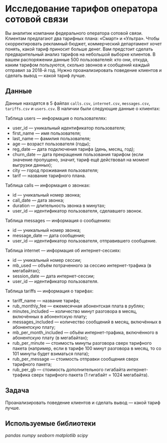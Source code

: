 # Исследование тарифов оператора сотовой связи

Вы аналитик компании федерального оператора сотовой связи. Клиентам предлагают два тарифных плана: «Смарт» и «Ультра». Чтобы скорректировать рекламный бюджет, коммерческий департамент хочет понять, какой тариф приносит больше денег.
Вам предстоит сделать предварительный анализ тарифов на небольшой выборке клиентов. В вашем распоряжении данные 500 пользователей: кто они, откуда, каким тарифом пользуются, сколько звонков и сообщений каждый отправил за 2018-й год. Нужно проанализировать поведение клиентов и сделать вывод — какой тариф лучше.

## Данные

Данные находятся в 5 файлах `calls.csv`, `internet.csv`, `messages.csv`, `tariffs.csv` и `users.csv`. В наличии были следующие данные о клиентах:

Таблица users — информация о пользователях:
- user_id — уникальный идентификатор пользователя;
- first_name — имя пользователя;
- last_name — фамилия пользователя;
- age — возраст пользователя (годы);
- reg_date — дата подключения тарифа (день, месяц, год);
- churn_date — дата прекращения пользования тарифом (если значение пропущено, значит, тариф ещё действовал на момент выгрузки данных);
- city — город проживания пользователя;
- tarif — название тарифного плана.

Таблица calls — информация о звонках:
- id — уникальный номер звонка;
- call_date — дата звонка;
- duration — длительность звонка в минутах;
- user_id — идентификатор пользователя, сделавшего звонок.

Таблица messages — информация о сообщениях:
- id — уникальный номер звонка;
- message_date — дата сообщения;
- user_id — идентификатор пользователя, отправившего сообщение.

Таблица internet — информация об интернет-сессиях:
- id — уникальный номер сессии;
- mb_used —  объём потраченного за сессию интернет-трафика (в мегабайтах);
- session_date — дата интернет-сессии;
- user_id — идентификатор пользователя.

Таблица tariffs — информация о тарифах:
- tariff_name — название тарифа;
- rub_monthly_fee — ежемесячная абонентская плата в рублях;
- minutes_included — количество минут разговора в месяц, включённых в абонентскую плату;
- messages_included — количество сообщений в месяц, включённых в абонентскую плату;
- mb_per_month_included — объём интернет-трафика, включённого в абонентскую плату (в мегабайтах);
- rub_per_minute — стоимость минуты разговора сверх тарифного пакета (например, если в тарифе 100 минут разговора в месяц, то со 101 минуты будет взиматься плата);
- rub_per_message — стоимость отправки сообщения сверх тарифного пакета;
- rub_per_gb — стоимость дополнительного гигабайта интернет-трафика сверх тарифного пакета (1 гигабайт = 1024 мегабайта).

## Задача
Проанализировать поведение клиентов и сделать вывод — какой тариф лучше.

## Используемые библиотеки
*pandas* *numpy* *seaborn* *matplotlib* *scipy*

